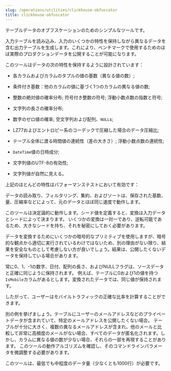 ```yaml
---
slug: /operations/utilities/clickhouse-obfuscator
title: clickhouse-obfuscator 
---
```


テーブルデータのオブフスケーションのためのシンプルなツールです。

入力テーブルを読み込み、入力のいくつかの特性を保持しながら異なるデータを含む出力テーブルを生成します。これにより、ベンチマークで使用するためのほぼ実際のプロダクションデータを公開することが可能になります。

このツールはデータの次の特性を保持するように設計されています：
- 各カラムおよびカラムのタプルの値の基数（異なる値の数）;
- 条件付き基数：他のカラムの値に基づく1つのカラムの異なる値の数;
- 整数の絶対値の確率分布; 符号付き整数の符号; 浮動小数点数の指数と符号;
- 文字列の長さの確率分布;
- 数字のゼロ値の確率; 空文字列および配列、`NULL`s;

- LZ77およびエントロピー系のコーデックで圧縮した場合のデータ圧縮比;
- テーブル全体に渡る時間値の連続性（差の大きさ）; 浮動小数点数の連続性;
- `DateTime`値の日時成分;

- 文字列値のUTF-8の有効性;
- 文字列値が自然に見える。

上記のほとんどの特性はパフォーマンステストにおいて有効です：

データの読み取り、フィルタリング、集約、およびソートは、保存された基数、量、圧縮率などによって、元のデータとほぼ同じ速度で動作します。

このツールは決定論的に動作します。シード値を定義すると、変換は入力データとシードによって決まります。
いくつかの変換は一対一であり、逆転可能であるため、大きなシードを持ち、それを秘密にしておく必要があります。

データを変換するためにいくつかの暗号的なプリミティブを使用しますが、暗号的な観点から適切に実行されているわけではないため、別の理由がない限り、結果を安全なものとして考慮しない方が良いでしょう。結果は、公開したくないデータを保持している場合があります。

常に0、1、-1の数字、日付、配列の長さ、およびNULLフラグは、ソースデータと正確に同じように保持されます。
例えば、テーブルに0および1の値を持つ`IsMobile`カラムがあるとします。変換されたデータでは、同じ値が保持されます。

したがって、ユーザーはモバイルトラフィックの正確な比率を計算することができます。

別の例を挙げましょう。テーブルにユーザーのメールアドレスなどのプライベートデータが含まれていて、特定のメールアドレスを公開したくない場合。
テーブルが十分に大きく、複数の異なるメールアドレスが含まれ、他のメールと比較して非常に高頻度のメールがない場合、すべてのデータが匿名化されます。しかし、カラムに異なる値の数が少ない場合、それらの一部を再現することがあります。
このツールの動作アルゴリズムを確認し、そのコマンドラインパラメータを微調整する必要があります。

このツールは、最低でも中程度のデータ量（少なくとも1000行）が必要です。

